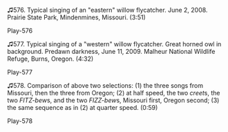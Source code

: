 ♫576. Typical singing of an "eastern" willow flycatcher. June 2, 2008.
Prairie State Park, Mindenmines, Missouri. (3:51)

Play-576

♫577. Typical singing of a "western" willow flycatcher. Great horned owl
in background. Predawn darkness, June 11, 2009. Malheur National
Wildlife Refuge, Burns, Oregon. (4:32)

Play-577

♫578. Comparison of above two selections: (1) the three songs from
Missouri, then the three from Oregon; (2) at half speed, the two
*creet*s, the two *FITZ-bew*s, and the two *FIZZ-bew*s, Missouri first,
Oregon second; (3) the same sequence as in (2) at quarter speed. (0:59)

Play-578
